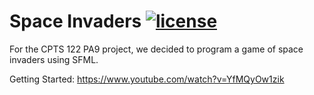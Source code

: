 # Space Invaders [![license](https://img.shields.io/github/license/DAVFoundation/captain-n3m0.svg?style=flat-square)](https://github.com/subhamb123/Chess/blob/main/LICENSE)

For the CPTS 122 PA9 project, we decided to program a game of space invaders using SFML.

Getting Started:
https://www.youtube.com/watch?v=YfMQyOw1zik
